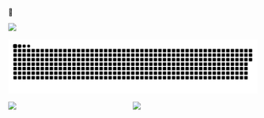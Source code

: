 🌈


<img width="300px" src="https://count.getloli.com/get/@xm17906193?theme=gelbooru"></img>

![](./assets/github-contribution-grid-snake-dark.svg)

<div align="center">
  <img align="left" height="180px" src="https://github-readme-stats.vercel.app/api?username=xm17906193&include_all_commits=true&count_private-true&custom_title=AceXiamo%20GitHub%20Stats&line_height=30&show_icons=true&hide_border=true&bg_color=192133&title_color=efb752&icon_color=efb752&text_color=70bed9" />
  <img height="180px" src="https://github-readme-stats.vercel.app/api/top-langs/?username=xm17906193&layout=compact&langs_count=6&text_color=70bed9&icon_color=fff&title_color=efb752&bg_color=192133&theme=graywhite" />
</div>


